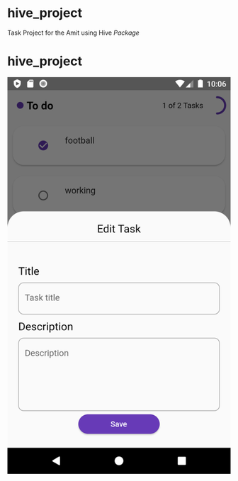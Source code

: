 # hive_project

Task Project for the Amit using Hive *Package*   

# hive_project
![Home Page](https://raw.githubusercontent.com/NovairMikhail14/hive_project/master/asset_markdown/Edit.png)
